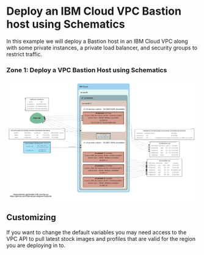 # Deploy an IBM Cloud VPC Bastion host using Schematics
In this example we will deploy a Bastion host in an IBM Cloud VPC along with some private instances, a private load balancer, and security groups to restrict traffic.

### Zone 1: Deploy a VPC Bastion Host using Schematics
![Zone 1 Diagram][1]

## Customizing
If you want to change the default variables you may need access to the VPC API to pull latest stock images and profiles that are valid for the region you are deploying in to.

[1]:    images/zone1-deployment.png "Zone1 VPC Deployment"


